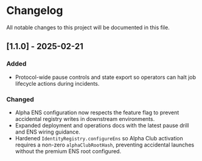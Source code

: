 # Changelog

All notable changes to this project will be documented in this file.

## [1.1.0] - 2025-02-21
### Added
- Protocol-wide pause controls and state export so operators can halt job lifecycle actions during incidents.

### Changed
- Alpha ENS configuration now respects the feature flag to prevent accidental registry writes in downstream environments.
- Expanded deployment and operations docs with the latest pause drill and ENS wiring guidance.
- Hardened `IdentityRegistry.configureEns` so Alpha Club activation requires a non-zero `alphaClubRootHash`, preventing accidental
  launches without the premium ENS root configured.


